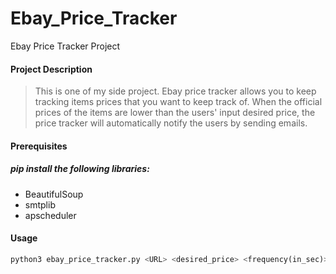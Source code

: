 # Ebay_Price_Tracker
Ebay Price Tracker Project


#### Project Description
> This is one of my side project. Ebay price tracker allows you to keep tracking items prices that you want to keep track of. When the official prices of the items are lower than the users' input desired price, the price tracker will automatically notify the users by sending emails.

#### Prerequisites

##### pip install the following libraries:

- BeautifulSoup
- smtplib
- apscheduler

#### Usage
```python
python3 ebay_price_tracker.py <URL> <desired_price> <frequency(in_sec)>
```